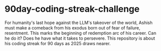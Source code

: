 # 90day-coding-streak-challenge
For humanity's last hope against the LLM's takeover of the world, Ashish must make a comeback from his exodus born out of fear of failure, resentment. This marks the beginning of redemption arc of his career. Can he do it? Does he have what it takes to persevere. This repository is about his coding streak for 90 days as 2025 draws nearer.
